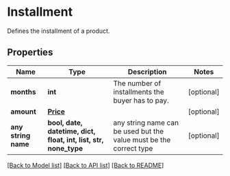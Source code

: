 # Installment

Defines the installment of a product.

## Properties
Name | Type | Description | Notes
------------ | ------------- | ------------- | -------------
**months** | **int** | The number of installments the buyer has to pay. | [optional] 
**amount** | [**Price**](Price.md) |  | [optional] 
**any string name** | **bool, date, datetime, dict, float, int, list, str, none_type** | any string name can be used but the value must be the correct type | [optional]

[[Back to Model list]](../README.md#documentation-for-models) [[Back to API list]](../README.md#documentation-for-api-endpoints) [[Back to README]](../README.md)


